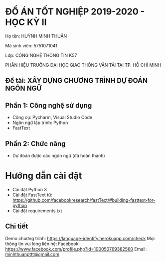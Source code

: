 # ĐỒ ÁN TỐT NGHIỆP 2019-2020 - HỌC KỲ II
Họ tên: HUỲNH MINH THUẬN

Mã sinh viên: 5751071041

Lớp: CÔNG NGHỆ THÔNG TIN K57

PHÂN HIỆU TRƯỜNG ĐẠI HỌC GIAO THÔNG VẬN TẢI TẠI TP. HỒ CHÍ MINH
## Đề tài: XÂY DỰNG CHƯƠNG TRÌNH DỰ ĐOÁN NGÔN NGỮ
## Phần 1: Công nghệ sử dụng
- Công cụ: Pycharm, Visual Studio Code
- Ngôn ngữ lập trình: Python
- FastText
## Phần 2: Chức năng
- Dự đoán được các ngôn ngữ (đã hoàn thành)
# Hướng dẫn cài đặt
- Cài đặt Python 3
- Cài đặt FastText từ: https://github.com/facebookresearch/fastText/#building-fasttext-for-python
- Cài đặt requirements.txt
## Chi tiết
Demo chương trình: https://language-identify.herokuapp.com/check
Mọi thông tin vui lòng liên hệ:
Facebook: https://www.facebook.com/profile.php?id=100050769382560
Email: minhthuanpttt@gmail.com
